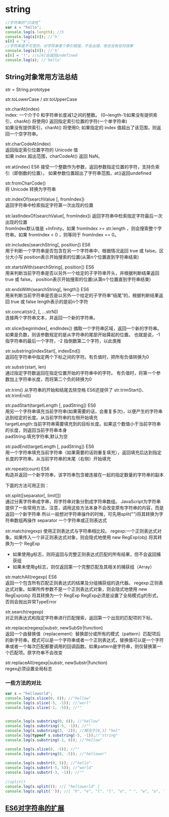 # string
```javascript
//字符串的“只读性”
var s = "hello";
console.log(s.length); //5
console.log(s[0]); //'h'
s[0] = 'x';
//字符串是不可变的，对字符串某个索引赋值，不会出错，但也没有任何效果
console.log(s[0]); //'h' 
s[6] = '!'; //s[6]会返回undefined
console.log(s); //'hello'
```

## String对象常用方法总结
str = String.prototype

str.toLowerCase / str.toUpperCase

str.charAt(index)  
index: 一个介于0 和字符串长度减1之间的整数。 (0~length-1)如果没有提供索引，charAt() 将使用0
返回指定索引位置的字符(一个单字符串)  
如果没有提供索引，charAt() 将使用0; 如果指定的 index 值超出了该范围，则返回一个空字符串。

str.charCodeAt(index)  
返回指定索引位置字符的 Unicode 值  
如果 index 超出范围，charCodeAt() 返回 NaN。

str.at(index)  ES6
接受一个整数作为参数，返回参数指定位置的字符，支持负索引（即倒数的位置）。
如果参数位置超出了字符串范围，at()返回undefined

str.fromCharCode()  
将 Unicode 转换为字符串

str.indexOf(searchValue [, fromIndex])  
返回字符串中检索指定字符第一次出现的位置

str.lastIndexOf(searchValue[, fromIndex]) 
返回字符串中检索指定字符最后一次出现的位置  
fromIndex默认值是 +Infinity。如果 fromIndex >= str.length ，则会搜索整个字符串。如果 fromIndex < 0 ，则等同于 fromIndex == 0。

str.includes(searchString[, position]) ES6    
用于判断一个字符串是否包含在另一个字符串中，根据情况返回 true 或 false。区分大小写
position表示开始搜索的位置(从第n个位置直到字符串结束)

str.startsWith(searchString[, position]) ES6  
用来判断当前字符串是否以另外一个给定的子字符串开头，并根据判断结果返回 true 或 false。
position表示开始搜索的位置(从第n个位置直到字符串结束)

str.endsWith(searchString[, length])   ES6  
用来判断当前字符串是否是以另外一个给定的子字符串“结尾”的，根据判断结果返回 true 或 false
length表示的是前n个字符

str.concat(str2, [, ...strN])  
连接两个字符串文本，并返回一个新的字符串。

str.slice(beginIndex[, endIndex])
摘取一个字符串区域，返回一个新的字符串。 如果是负数，则该参数规定的是从字符串的尾部开始算起的位置。
也就是说，-1 指字符串的最后一个字符，-2 指倒数第二个字符，以此类推

str.substring(indexStart[, indexEnd])  
返回在字符串中指定两个下标之间的字符。有负值时，把所有负值转换为0

str.substr(start, len)  
通过指定字符数返回在指定位置开始的字符串中的字符。 有负值时，将第一个参数加上字符串长度，而将第二个负的转换为0

str.trim() 
从字符串的开始和结尾去除空格
ES6还提供了 str.trimStart()、str.trimEnd()

str.padStart(targetLength [, padString])  ES6  
用另一个字符串填充当前字符串(如果需要的话，会重复多次)，以便产生的字符串达到给定的长度。从当前字符串的左侧开始填充  
targetLength:当前字符串需要填充到的目标长度。如果这个数值小于当前字符串的长度，则返回当前字符串本身  
padString:填充字符串,默认为空

str.padEnd(targetLength [, padString])  ES6  
用一个字符串填充当前字符串（如果需要的话则重复填充），返回填充后达到指定长度的字符串。从当前字符串的末尾（右侧）开始填充  

str.repeat(count)  ES6  
构造并返回一个新字符串，该字符串包含被连接在一起的指定数量的字符串的副本

下面的方法可用正则：

str.split([separator[, limit]])  
通过分离字符串成字串，将字符串对象分割成字符串数组。
JavaScript为字符串提供了一些常用方法，注意，调用这些方法本身不会改变原有字符串的内容，而是返回一个新字符串
所以一般想对字符串操作的时候，可先用split("")将其转换为字符串数组再操作
separator 一个字符串或正则表达式
        
str.match(regexp) 
使用正则表达式与字符串相比较。
regexp:一个正则表达式对象。如果传入一个非正则表达式对象，则会隐式地使用 new RegExp(obj) 将其转换为一个 RegExp 
- 如果使用g标志，则将返回与完整正则表达式匹配的所有结果，但不会返回捕获组
- 如果未使用g标志，则仅返回第一个完整匹配及其相关的捕获组（Array）

str.matchAll(regexp) ES6  
返回一个包含所有匹配正则表达式的结果及分组捕获组的迭代器。
regexp:正则表达式对象。如果所传参数不是一个正则表达式对象，则会隐式地使用 new RegExp(obj) 将其转换为一个 RegExp   RegExp必须是设置了全局模式g的形式，否则会抛出异常TypeError 

str.search(regexp)  
对正则表达式和指定字符串进行匹配搜索，返回第一个出现的匹配项的下标。

str.replace(regexp|substr, newSubStr|function)  
返回一个由替换值（replacement）替换部分或所有的模式（pattern）匹配项后的新字符串。模式可以是一个字符串或者一个正则表达式，替换值可以是一个字符串或者一个每次匹配都要调用的回调函数。如果pattern是字符串，则仅替换第一个匹配项。原字符串不会改变

str.replaceAll(regexp|substr, newSubstr|function)    
regex必须设置全局标志
 



### 一些方法的对比
```javascript
var s = "helloworld";
console.log(s.slice(0, 6)); //"hellow" 
console.log(s.slice(-5, -1)); //"worl"
console.log(s.slice(-1, -5)); //""

        
console.log(s.substring(0, 6)); //"hellow"
console.log(s.substring(-5, -1)); //""
console.log(s.substring(3, -2)); //相当于[0,3] "hel"
console.log(typeof s.substring(-5, -1));//"string"
console.log(s.substring(-1, 6)); //"hellow"

console.log(s.slice(8, -5)); //""
console.log(s.substring(8, -5)); //"hellowor" 
        
console.log(s.substr(0, 5)); //"hello"
console.log(s.substr(-5, 5)); //"world"
console.log(s.substr(-3, -1)); //""
        
//split()
console.log(s.split()); //[ "helloworld" ]
console.log(s.split('')); //[ "h", "e", "l", "l", "o", " ", "w", "o", "r", "l", "d" ]
```

## [ES6对字符串的扩展](https://github.com/lancertea/javascript-/blob/master/ES6/string.html)


